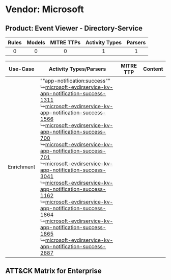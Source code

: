 Vendor: Microsoft
=================
Product: Event Viewer - Directory-Service
-----------------------------------------
| Rules | Models | MITRE TTPs | Activity Types | Parsers |
|:-----:|:------:|:----------:|:--------------:|:-------:|
|   0   |   0    |     0      |       1        |    1    |

|  Use-Case  | Activity Types/Parsers    | MITRE TTP | Content    |
|:----------:| ---- | --------- | ---- |
| Enrichment |  ""app-notification:success""<br> ↳[microsoft-evdirservice-kv-app-notification-success-1311](Ps/pC_microsoftevdirservicekvappnotificationsuccess1311.md)<br> ↳[microsoft-evdirservice-kv-app-notification-success-1566](Ps/pC_microsoftevdirservicekvappnotificationsuccess1566.md)<br> ↳[microsoft-evdirservice-kv-app-notification-success-700](Ps/pC_microsoftevdirservicekvappnotificationsuccess700.md)<br> ↳[microsoft-evdirservice-kv-app-notification-success-701](Ps/pC_microsoftevdirservicekvappnotificationsuccess701.md)<br> ↳[microsoft-evdirservice-kv-app-notification-success-3041](Ps/pC_microsoftevdirservicekvappnotificationsuccess3041.md)<br> ↳[microsoft-evdirservice-kv-app-notification-success-1162](Ps/pC_microsoftevdirservicekvappnotificationsuccess1162.md)<br> ↳[microsoft-evdirservice-kv-app-notification-success-1864](Ps/pC_microsoftevdirservicekvappnotificationsuccess1864.md)<br> ↳[microsoft-evdirservice-kv-app-notification-success-1865](Ps/pC_microsoftevdirservicekvappnotificationsuccess1865.md)<br> ↳[microsoft-evdirservice-kv-app-notification-success-2887](Ps/pC_microsoftevdirservicekvappnotificationsuccess2887.md)<br> |    | [](RM/r_m_microsoft_event_viewer_-_directory-service_Enrichment.md) |

ATT&CK Matrix for Enterprise
----------------------------
